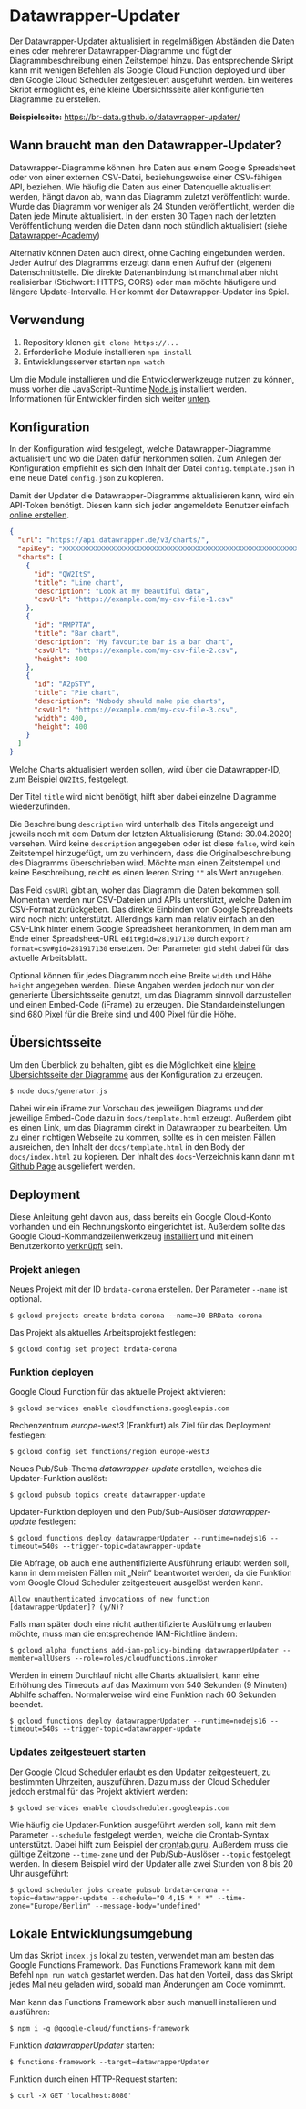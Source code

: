 # Datawrapper-Updater

Der Datawrapper-Updater aktualisiert in regelmäßigen Abständen die Daten eines oder mehrerer Datawrapper-Diagramme und fügt der Diagrammbeschreibung einen Zeitstempel hinzu. Das entsprechende Skript kann mit wenigen Befehlen als Google Cloud Function deployed und über den Google Cloud Scheduler zeitgesteuert ausgeführt werden. Ein weiteres Skript ermöglicht es, eine kleine Übersichtsseite aller konfigurierten Diagramme zu erstellen.

**Beispielseite:** <https://br-data.github.io/datawrapper-updater/>

## Wann braucht man den Datawrapper-Updater?

Datawrapper-Diagramme können ihre Daten aus einem Google Spreadsheet oder von einer externen CSV-Datei, beziehungsweise einer CSV-fähigen API, beziehen. Wie häufig die Daten aus einer Datenquelle aktualisiert werden, hängt davon ab, wann das Diagramm zuletzt veröffentlicht wurde. Wurde das Diagramm vor weniger als 24 Stunden veröffentlicht, werden die Daten jede Minute aktualisiert. In den ersten 30 Tagen nach der letzten Veröffentlichung werden die Daten dann noch stündlich aktualisiert (siehe [Datawrapper-Academy](https://academy.datawrapper.de/article/60-external-data-sources))

Alternativ können Daten auch direkt, ohne Caching eingebunden werden. Jeder Aufruf des Diagramms erzeugt dann einen Aufruf der (eigenen) Datenschnittstelle. Die direkte Datenanbindung ist manchmal aber nicht realisierbar (Stichwort: HTTPS, CORS) oder man möchte häufigere und längere Update-Intervalle. Hier kommt der Datawrapper-Updater ins Spiel.

## Verwendung

1. Repository klonen `git clone https://...`
2. Erforderliche Module installieren `npm install`
3. Entwicklungsserver starten `npm watch`

Um die Module installieren und die Entwicklerwerkzeuge nutzen zu können, muss vorher die JavaScript-Runtime [Node.js](https://nodejs.org/en/download/) installiert werden. Informationen für Entwickler finden sich weiter [unten](#user-content-entwickeln).

## Konfiguration

In der Konfiguration wird festgelegt, welche Datawrapper-Diagramme aktualisiert und wo die Daten dafür herkommen sollen. Zum Anlegen der Konfiguration empfiehlt es sich den Inhalt der Datei `config.template.json` in eine neue Datei `config.json` zu kopieren.

Damit der Updater die Datawrapper-Diagramme aktualisieren kann, wird ein API-Token benötigt. Diesen kann sich jeder angemeldete Benutzer einfach [online erstellen](https://app.datawrapper.de/account/api-tokens).

```json
{
  "url": "https://api.datawrapper.de/v3/charts/",
  "apiKey": "XXXXXXXXXXXXXXXXXXXXXXXXXXXXXXXXXXXXXXXXXXXXXXXXXXXXXXXXXXXXXXXX",
  "charts": [
    {
      "id": "QW2ItS",
      "title": "Line chart",
      "description": "Look at my beautiful data",
      "csvUrl": "https://example.com/my-csv-file-1.csv"
    },
    {
      "id": "RMP7TA",
      "title": "Bar chart",
      "description": "My favourite bar is a bar chart",
      "csvUrl": "https://example.com/my-csv-file-2.csv",
      "height": 400
    },
    {
      "id": "A2pSTY",
      "title": "Pie chart",
      "description": "Nobody should make pie charts",
      "csvUrl": "https://example.com/my-csv-file-3.csv",
      "width": 400,
      "height": 400
    }
  ]
}
```

Welche Charts aktualisiert werden sollen, wird über die Datawrapper-ID, zum Beispiel `QW2ItS`, festgelegt.

Der Titel `title` wird nicht benötigt, hilft aber dabei einzelne Diagramme wiederzufinden.

Die Beschreibung `description` wird unterhalb des Titels angezeigt und jeweils noch mit dem Datum der letzten Aktualisierung (Stand: 30.04.2020) versehen. Wird keine `description` angegeben oder ist diese `false`, wird kein Zeitstempel hinzugefügt, um zu verhindern, dass die Originalbeschreibung des Diagramms überschrieben wird. Möchte man einen Zeitstempel und keine Beschreibung, reicht es einen leeren String `""` als Wert anzugeben.

Das Feld `csvURl` gibt an, woher das Diagramm die Daten bekommen soll. Momentan werden nur CSV-Dateien und APIs unterstützt, welche Daten im CSV-Format zurückgeben. Das direkte Einbinden von Google Spreadsheets wird noch nicht unterstützt. Allerdings kann man relativ einfach an den CSV-Link hinter einem Google Spreadsheet herankommen, in dem man am Ende einer Spreadsheet-URL `edit#gid=281917130` durch `export?format=csv#gid=281917130` ersetzen. Der Parameter `gid` steht dabei für das aktuelle Arbeitsblatt.

Optional können für jedes Diagramm noch eine Breite `width` und Höhe `height` angegeben werden. Diese Angaben werden jedoch nur von der generierte Übersichtsseite genutzt, um das Diagramm sinnvoll darzustellen und einen Embed-Code (iFrame) zu erzeugen. Die Standardeinstellungen sind 680 Pixel für die Breite sind und 400 Pixel für die Höhe.

## Übersichtsseite

Um den Überblick zu behalten, gibt es die Möglichkeit eine [kleine Übersichtsseite der Diagramme](https://br-data.github.io/datawrapper-updater/) aus der Konfiguration zu erzeugen.

```console
$ node docs/generator.js
```

Dabei wir ein iFrame zur Vorschau des jeweiligen Diagrams und der jeweilige Embed-Code dazu in `docs/template.html` erzeugt. Außerdem gibt es einen Link, um das Diagramm direkt in Datawrapper zu bearbeiten. Um zu einer richtigen Webseite zu kommen, sollte es in den meisten Fällen ausreichen, den Inhalt der `docs/template.html` in den Body der `docs/index.html` zu kopieren. Der Inhalt des `docs`-Verzeichnis kann dann mit [Github Page](https://guides.github.com/features/pages/) ausgeliefert werden.

## Deployment

Diese Anleitung geht davon aus, dass bereits ein Google Cloud-Konto vorhanden und ein Rechnungskonto eingerichtet ist. Außerdem sollte das Google Cloud-Kommandzeilenwerkzeug [installiert](https://cloud.google.com/sdk/install) und mit einem Benutzerkonto [verknüpft](https://cloud.google.com/sdk/docs/initializing) sein.

### Projekt anlegen

Neues Projekt mit der ID `brdata-corona` erstellen. Der Parameter `--name` ist optional.

```console
$ gcloud projects create brdata-corona --name=30-BRData-corona
```

Das Projekt als aktuelles Arbeitsprojekt festlegen:

```console
$ gcloud config set project brdata-corona
```

### Funktion deployen

Google Cloud Function für das aktuelle Projekt aktivieren:

```console
$ gcloud services enable cloudfunctions.googleapis.com
```

Rechenzentrum *europe-west3* (Frankfurt) als Ziel für das Deployment festlegen:

```console
$ gcloud config set functions/region europe-west3
```

Neues Pub/Sub-Thema *datawrapper-update* erstellen, welches die Updater-Funktion auslöst:

```console
$ gcloud pubsub topics create datawrapper-update
```

Updater-Funktion deployen und den Pub/Sub-Auslöser *datawrapper-update* festlegen:

```console
$ gcloud functions deploy datawrapperUpdater --runtime=nodejs16 --timeout=540s --trigger-topic=datawrapper-update
```

Die Abfrage, ob auch eine authentifizierte Ausführung erlaubt werden soll, kann in dem meisten Fällen mit „Nein“ beantwortet werden, da die Funktion vom Google Cloud Scheduler zeitgesteuert ausgelöst werden kann.

```console
Allow unauthenticated invocations of new function [datawrapperUpdater]? (y/N)?
```

Falls man später doch eine nicht authentifizierte Ausführung erlauben möchte, muss man die entsprechende IAM-Richtline ändern:

```console
$ gcloud alpha functions add-iam-policy-binding datawrapperUpdater --member=allUsers --role=roles/cloudfunctions.invoker
```

Werden in einem Durchlauf nicht alle Charts aktualisiert, kann eine Erhöhung des Timeouts auf das Maximum von 540 Sekunden (9 Minuten) Abhilfe schaffen. Normalerweise wird eine Funktion nach 60 Sekunden beendet.

```console
$ gcloud functions deploy datawrapperUpdater --runtime=nodejs16 --timeout=540s --trigger-topic=datawrapper-update
```

### Updates zeitgesteuert starten

Der Google Cloud Scheduler erlaubt es den Updater zeitgesteuert, zu bestimmten Uhrzeiten, auszuführen. Dazu muss der Cloud Scheduler jedoch erstmal für das Projekt aktiviert werden:

```console
$ gcloud services enable cloudscheduler.googleapis.com
```

Wie häufig die Updater-Funktion ausgeführt werden soll, kann mit dem Parameter `--schedule` festgelegt werden, welche die Crontab-Syntax unterstützt. Dabei hilft zum Beispiel der [crontab.guru](https://crontab.guru/). Außerdem muss die gültige Zeitzone `--time-zone` und der Pub/Sub-Auslöser `--topic` festgelegt werden. In diesem Beispiel wird der Updater alle zwei Stunden von 8 bis 20 Uhr ausgeführt:

```console
$ gcloud scheduler jobs create pubsub brdata-corona --topic=datawrapper-update --schedule="0 4,15 * * *" --time-zone="Europe/Berlin" --message-body="undefined"
```

## Lokale Entwicklungsumgebung

Um das Skript `index.js` lokal zu testen, verwendet man am besten das Google Functions Framework. Das Functions Framework kann mit dem Befehl `npm run watch` gestartet werden. Das hat den Vorteil, dass das Skript jedes Mal neu geladen wird, sobald man Änderungen am Code vornimmt.

Man kann das Functions Framework aber auch manuell installieren und ausführen:

```console
$ npm i -g @google-cloud/functions-framework
```

Funktion *datawrapperUpdater* starten:

```console
$ functions-framework --target=datawrapperUpdater
```

Funktion durch einen HTTP-Request starten:

```console
$ curl -X GET 'localhost:8080'
```
